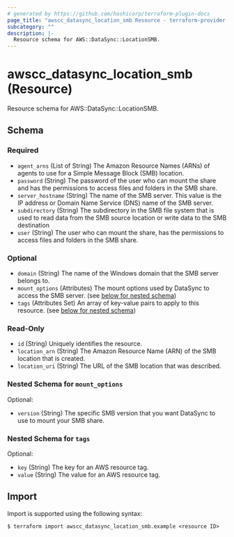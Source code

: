 ```yaml
---
# generated by https://github.com/hashicorp/terraform-plugin-docs
page_title: "awscc_datasync_location_smb Resource - terraform-provider-awscc"
subcategory: ""
description: |-
  Resource schema for AWS::DataSync::LocationSMB.
---
```


# awscc_datasync_location_smb (Resource)

Resource schema for AWS::DataSync::LocationSMB.



<!-- schema generated by tfplugindocs -->
## Schema

### Required

- `agent_arns` (List of String) The Amazon Resource Names (ARNs) of agents to use for a Simple Message Block (SMB) location.
- `password` (String) The password of the user who can mount the share and has the permissions to access files and folders in the SMB share.
- `server_hostname` (String) The name of the SMB server. This value is the IP address or Domain Name Service (DNS) name of the SMB server.
- `subdirectory` (String) The subdirectory in the SMB file system that is used to read data from the SMB source location or write data to the SMB destination
- `user` (String) The user who can mount the share, has the permissions to access files and folders in the SMB share.

### Optional

- `domain` (String) The name of the Windows domain that the SMB server belongs to.
- `mount_options` (Attributes) The mount options used by DataSync to access the SMB server. (see [below for nested schema](#nestedatt--mount_options))
- `tags` (Attributes Set) An array of key-value pairs to apply to this resource. (see [below for nested schema](#nestedatt--tags))

### Read-Only

- `id` (String) Uniquely identifies the resource.
- `location_arn` (String) The Amazon Resource Name (ARN) of the SMB location that is created.
- `location_uri` (String) The URL of the SMB location that was described.

<a id="nestedatt--mount_options"></a>
### Nested Schema for `mount_options`

Optional:

- `version` (String) The specific SMB version that you want DataSync to use to mount your SMB share.


<a id="nestedatt--tags"></a>
### Nested Schema for `tags`

Optional:

- `key` (String) The key for an AWS resource tag.
- `value` (String) The value for an AWS resource tag.

## Import

Import is supported using the following syntax:

```shell
$ terraform import awscc_datasync_location_smb.example <resource ID>
```
